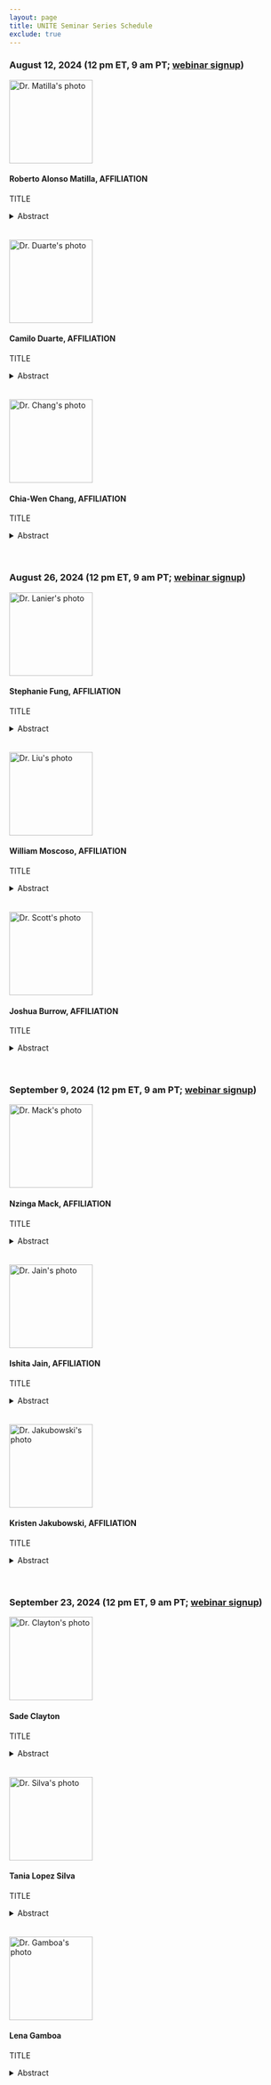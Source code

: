 ```yaml
---
layout: page
title: UNITE Seminar Series Schedule
exclude: true
---
```


### August 12, 2024 (12 pm ET, 9 am PT; [webinar signup](https://ucla.zoom.us/meeting/register/tJUtf-mppjkoGtOggN9HKYu9I4EV53gewBS8))


<img src="/public/seminar-photos/2023-08-14-Zambuto.webp" alt="Dr. Matilla's photo" width="150px" id="photo-float"/>

#### Roberto Alonso Matilla, AFFILIATION

TITLE

<details><summary>Abstract</summary>
ABSTRACT</details>

<br />
<br />

<img src="/public/seminar-photos/2023-08-14-Rodriguez.webp" alt="Dr. Duarte's photo" width="150px" id="photo-float"/>

#### Camilo Duarte, AFFILIATION

TITLE

<details><summary>Abstract</summary>
ABSTRACT</details>

<br />
<br />

<img src="/public/seminar-photos/2023-08-14-Urie.webp" alt="Dr. Chang's photo" width="150px" id="photo-float"/>

#### Chia-Wen Chang, AFFILIATION

TITLE

<details><summary>Abstract</summary>
ABSTRACT</details>

<br />
<br />

### August 26, 2024 (12 pm ET, 9 am PT; [webinar signup](https://ucla.zoom.us/meeting/register/tJUtf-mppjkoGtOggN9HKYu9I4EV53gewBS8))

<img src="/public/seminar-photos/2023-08-28-Lanier.webp" alt="Dr. Lanier's photo" width="150px" id="photo-float"/>

#### Stephanie Fung, AFFILIATION

TITLE

<details><summary>Abstract</summary>
ABSTRACT</details>

<br />
<br />

<img src="/public/seminar-photos/2023-08-28-Liu.webp" alt="Dr. Liu's photo" width="150px" id="photo-float"/>

#### William Moscoso, AFFILIATION

TITLE

<details><summary>Abstract</summary>
ABSTRACT</details>

<br />
<br />

<img src="/public/seminar-photos/2023-08-28-Scott.webp" alt="Dr. Scott's photo" width="150px" id="photo-float"/>

#### Joshua Burrow, AFFILIATION

TITLE

<details><summary>Abstract</summary>
ABSTRACT</details>

<br />
<br />

### September 9, 2024 (12 pm ET, 9 am PT; [webinar signup](https://ucla.zoom.us/meeting/register/tJUtf-mppjkoGtOggN9HKYu9I4EV53gewBS8))

<img src="/public/seminar-photos/2023-09-11-Adebowale.webp" alt="Dr. Mack's photo" width="150px" id="photo-float"/>

#### Nzinga Mack, AFFILIATION

TITLE

<details><summary>Abstract</summary>
ABSTRACT</details>

<br />
<br />

<img src="/public/seminar-photos/2023-09-11-Sangha.webp" alt="Dr. Jain's photo" width="150px" id="photo-float"/>

#### Ishita Jain, AFFILIATION

TITLE

<details><summary>Abstract</summary>
ABSTRACT</details>

<br />
<br />

<img src="/public/seminar-photos/2024/Jakubowski.webp" alt="Dr. Jakubowski's photo" width="150px" id="photo-float"/>

#### Kristen Jakubowski, AFFILIATION

TITLE

<details><summary>Abstract</summary>
ABSTRACT</details>

<br />
<br />

### September 23, 2024 (12 pm ET, 9 am PT; [webinar signup](https://ucla.zoom.us/meeting/register/tJUtf-mppjkoGtOggN9HKYu9I4EV53gewBS8))

<img src="/public/seminar-photos/2023-09-25-Ott.webp" alt="Dr. Clayton's photo" width="150px" id="photo-float"/>

#### Sade Clayton

TITLE

<details><summary>Abstract</summary>
ABSTRACT</details>

<br />
<br />

<img src="/public/seminar-photos/2024/Silva.webp" alt="Dr. Silva's photo" width="150px" id="photo-float"/>

#### Tania Lopez Silva

TITLE

<details><summary>Abstract</summary>
ABSTRACT</details>

<br />
<br />

<img src="/public/seminar-photos/2023-09-25-Bushnell.webp" alt="Dr. Gamboa's photo" width="150px" id="photo-float"/>

#### Lena Gamboa

TITLE

<details><summary>Abstract</summary>
ABSTRACT</details>
